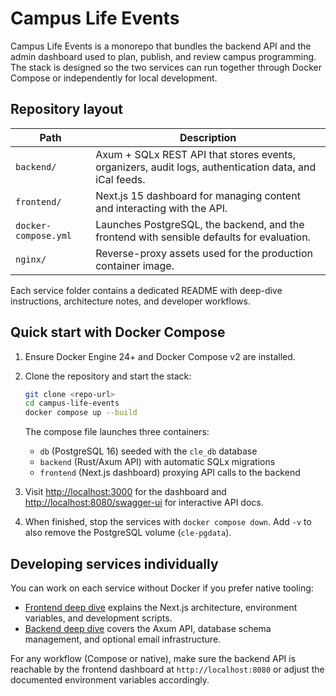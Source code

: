 # Campus Life Events

Campus Life Events is a monorepo that bundles the backend API and the admin dashboard used to plan, publish, and review campus programming. The stack is designed so the two services can run together through Docker Compose or independently for local development.

## Repository layout

| Path | Description |
| --- | --- |
| `backend/` | Axum + SQLx REST API that stores events, organizers, audit logs, authentication data, and iCal feeds. |
| `frontend/` | Next.js 15 dashboard for managing content and interacting with the API. |
| `docker-compose.yml` | Launches PostgreSQL, the backend, and the frontend with sensible defaults for evaluation. |
| `nginx/` | Reverse-proxy assets used for the production container image. |

Each service folder contains a dedicated README with deep-dive instructions, architecture notes, and developer workflows.

## Quick start with Docker Compose

1. Ensure Docker Engine 24+ and Docker Compose v2 are installed.
2. Clone the repository and start the stack:

   ```bash
   git clone <repo-url>
   cd campus-life-events
   docker compose up --build
   ```

   The compose file launches three containers:
   - `db` (PostgreSQL 16) seeded with the `cle_db` database
   - `backend` (Rust/Axum API) with automatic SQLx migrations
   - `frontend` (Next.js dashboard) proxying API calls to the backend

3. Visit [http://localhost:3000](http://localhost:3000) for the dashboard and [http://localhost:8080/swagger-ui](http://localhost:8080/swagger-ui) for interactive API docs.
4. When finished, stop the services with `docker compose down`. Add `-v` to also remove the PostgreSQL volume (`cle-pgdata`).

## Developing services individually

You can work on each service without Docker if you prefer native tooling:

- [Frontend deep dive](frontend/README.md) explains the Next.js architecture, environment variables, and development scripts.
- [Backend deep dive](backend/README.md) covers the Axum API, database schema management, and optional email infrastructure.

For any workflow (Compose or native), make sure the backend API is reachable by the frontend dashboard at `http://localhost:8080` or adjust the documented environment variables accordingly.
